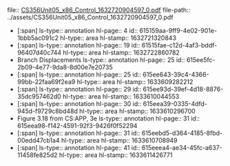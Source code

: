file:: [CS356Unit05_x86_Control_1632720904597_0.pdf](../assets/CS356Unit05_x86_Control_1632720904597_0.pdf)
file-path:: ../assets/CS356Unit05_x86_Control_1632720904597_0.pdf

- [:span]
  ls-type:: annotation
  hl-page:: 4
  id:: 615159aa-9ff9-4e02-901e-1bbb5ac091c2
  hl-type:: area
  hl-stamp:: 1632721320843
- [:span]
  ls-type:: annotation
  hl-page:: 19
  id:: 61515fae-c12d-4af3-bddf-96407d40c744
  hl-type:: area
  hl-stamp:: 1632722860782
- Branch Displacements
  ls-type:: annotation
  hl-page:: 25
  id:: 615ee5fc-2b09-4e77-9da8-8d00e7e20735
- [:span]
  ls-type:: annotation
  hl-page:: 25
  id:: 615ee643-39c4-4366-99bb-22faa69f2ea9
  hl-type:: area
  hl-stamp:: 1633609282212
- [:span]
  ls-type:: annotation
  hl-page:: 29
  id:: 615ee93d-39ef-4d18-8876-35dc957462d0
  hl-type:: area
  hl-stamp:: 1633610044553
- [:span]
  ls-type:: annotation
  hl-page:: 30
  id:: 615eea39-0335-4dfd-945d-f9729c8bd48d
  hl-type:: area
  hl-stamp:: 1633610296700
- Figure 3.18 from CS:APP, 3e
  ls-type:: annotation
  hl-page:: 31
  id:: 615eea98-f142-4591-92f3-9426f0f52294
- [:span]
  ls-type:: annotation
  hl-page:: 31
  id:: 615eebd5-d364-4185-8fbd-00edd47cb1a4
  hl-type:: area
  hl-stamp:: 1633610708949
- [:span]
  ls-type:: annotation
  hl-page:: 41
  id:: 615eeea4-ae34-45fc-a637-11458fe825d2
  hl-type:: area
  hl-stamp:: 1633611426771
